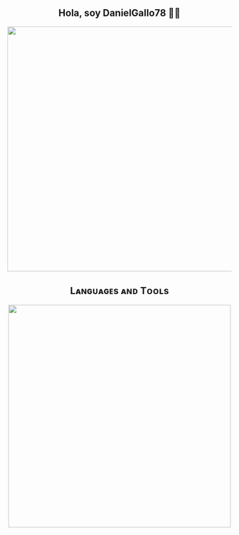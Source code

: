 <div> 
 
  <h2 align="center">Hola, soy DanielGallo78 👋👋</h2>
 
<p align="center"><img src="https://github.com/danielgallo78/danielgallo78/assets/130160711/e3f95f46-4699-4223-a46d-f7a1ce9b985e" width="550"/></p>
</div>

<!--Languages and Tools Section-->       
<h2 align="center">Lᴀɴɢᴜᴀɢᴇs ᴀɴᴅ Tᴏᴏʟs</h2> 
<p align="center">
<img width="500px"  src="https://skillicons.dev/icons?i=,js,html,ng,css,react,nodejs,mongo,git,vscode,docker"/>
</p>
<br />
